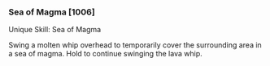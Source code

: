 ### Sea of Magma [1006]

Unique Skill: Sea of Magma

Swing a molten whip overhead to temporarily cover the surrounding area in a sea of magma. Hold to continue swinging the lava whip.